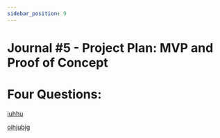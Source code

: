 ```yaml
---
sidebar_position: 9
---
```

# Journal #5 - Project Plan: MVP and Proof of Concept

# Four Questions:

[iuhhu](https://cdn.discordapp.com/attachments/871870426169610332/1196295035034030160/Screen_Shot_2024-01-14_at_7.29.18_PM.png?ex=65b71b92&is=65a4a692&hm=aaf6c460c4b7559233f145a99b74cb5b5de1f4d55e921e1cf808b55fb787a8b0&)

[oihjubjg](https://cdn.discordapp.com/attachments/871870426169610332/1196295432163307621/Screen_Shot_2024-01-14_at_7.png?ex=65b71bf1&is=65a4a6f1&hm=97a78490fe98409f63bc8800a2c46b8554c7f135b40b0c0b9f9cc558737f2e2e&)